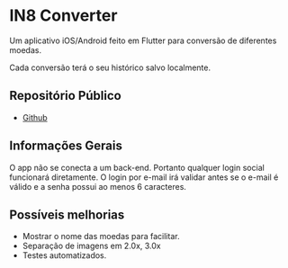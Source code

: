 # IN8 Converter

Um aplicativo iOS/Android feito em Flutter para conversão de diferentes moedas.

Cada conversão terá o seu histórico salvo localmente.

## Repositório Público

- [Github](https://github.com/dmvvilela/in8-converter)

## Informações Gerais

O app não se conecta a um back-end. Portanto qualquer login social funcionará diretamente.
O login por e-mail irá validar antes se o e-mail é válido e a senha possui ao menos 6 caracteres.

## Possíveis melhorias

- Mostrar o nome das moedas para facilitar.
- Separação de imagens em 2.0x, 3.0x
- Testes automatizados.
